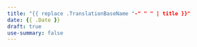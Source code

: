 ```yaml
---
title: "{{ replace .TranslationBaseName "-" " " | title }}"
date: {{ .Date }}
draft: true
use-summary: false
---
```


<!-- Type summary content here -->

<!--more-->
